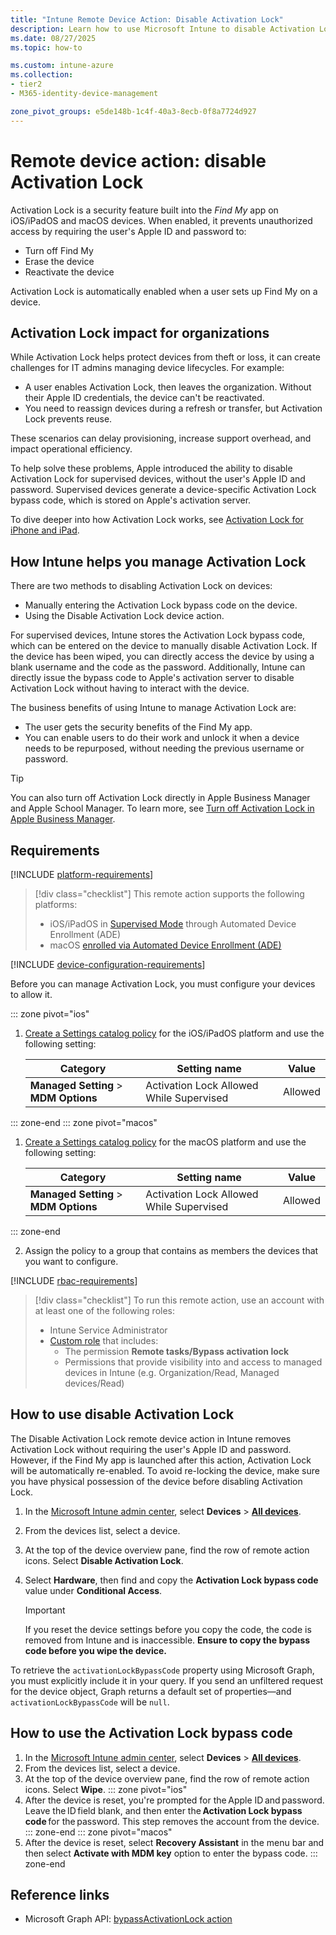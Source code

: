 ```yaml
---
title: "Intune Remote Device Action: Disable Activation Lock"
description: Learn how to use Microsoft Intune to disable Activation Lock on Apple devices.
ms.date: 08/27/2025
ms.topic: how-to

ms.custom: intune-azure
ms.collection:
- tier2
- M365-identity-device-management

zone_pivot_groups: e5de148b-1c4f-40a3-8ecb-0f8a7724d927
---
```


# Remote device action: disable Activation Lock

Activation Lock is a security feature built into the *Find My* app on iOS/iPadOS and macOS devices. When enabled, it prevents unauthorized access by requiring the user's Apple ID and password to:

- Turn off Find My
- Erase the device
- Reactivate the device

Activation Lock is automatically enabled when a user sets up Find My on a device.

## Activation Lock impact for organizations

While Activation Lock helps protect devices from theft or loss, it can create challenges for IT admins managing device lifecycles. For example:

- A user enables Activation Lock, then leaves the organization. Without their Apple ID credentials, the device can't be reactivated.
- You need to reassign devices during a refresh or transfer, but Activation Lock prevents reuse.

These scenarios can delay provisioning, increase support overhead, and impact operational efficiency.

To help solve these problems, Apple introduced the ability to disable Activation Lock for supervised devices, without the user's Apple ID and password. Supervised devices generate a device-specific Activation Lock bypass code, which is stored on Apple's activation server.

To dive deeper into how Activation Lock works, see [Activation Lock for iPhone and iPad][APL-2].

## How Intune helps you manage Activation Lock

There are two methods to disabling Activation Lock on devices:

- Manually entering the Activation Lock bypass code on the device.
- Using the Disable Activation Lock device action.

For supervised devices, Intune stores the Activation Lock bypass code, which can be entered on the device to manually disable Activation Lock. If the device has been wiped, you can directly access the device by using a blank username and the code as the password.
Additionally, Intune can directly issue the bypass code to Apple's activation server to disable Activation Lock without having to interact with the device.

The business benefits of using Intune to manage Activation Lock are:

- The user gets the security benefits of the Find My app.
- You can enable users to do their work and unlock it when a device needs to be repurposed, without needing the previous username or password.

> [!TIP]
> You can also turn off Activation Lock directly in Apple Business Manager and Apple School Manager. To learn more, see [Turn off Activation Lock in Apple Business Manager][APL-1].

## Requirements

[!INCLUDE [platform-requirements](../includes/h3/platform-requirements.md)]

> [!div class="checklist"]
> This remote action supports the following platforms:
>
> - iOS/iPadOS in [Supervised Mode][IOS-SUP] through Automated Device Enrollment (ADE)
> - macOS [enrolled via Automated Device Enrollment (ADE)][MAC-ADE]

[!INCLUDE [device-configuration-requirements](../includes/h3/device-configuration-requirements.md)]

Before you can manage Activation Lock, you must configure your devices to allow it.

::: zone pivot="ios"
1. [Create a Settings catalog policy](/intune/intune-service/configuration/settings-catalog) for the iOS/iPadOS platform and use the following setting:

    | Category | Setting name | Value |
    |--|--|--|
    | **Managed Setting** > **MDM Options** | Activation Lock Allowed While Supervised| Allowed|

::: zone-end
::: zone pivot="macos"
1. [Create a Settings catalog policy](/intune/intune-service/configuration/settings-catalog) for the macOS platform and use the following setting:

    | Category | Setting name | Value |
    |--|--|--|
    | **Managed Setting** > **MDM Options** | Activation Lock Allowed While Supervised| Allowed|

::: zone-end

2. Assign the policy to a group that contains as members the devices that you want to configure.

[!INCLUDE [rbac-requirements](../includes/h3/rbac-requirements.md)]

> [!div class="checklist"]
> To run this remote action, use an account with at least one of the following roles:
>
> - Intune Service Administrator
> - [Custom role][INT-RC] that includes:
>   - The permission **Remote tasks/Bypass activation lock**
>   - Permissions that provide visibility into and access to managed devices in Intune (e.g. Organization/Read, Managed devices/Read)

## How to use disable Activation Lock

The Disable Activation Lock remote device action in Intune removes Activation Lock without requiring the user's Apple ID and password. However, if the Find My app is launched after this action, Activation Lock will be automatically re-enabled.
To avoid re-locking the device, make sure you have physical possession of the device before disabling Activation Lock.

1. In the [Microsoft Intune admin center][INT-AC], select **Devices** > [**All devices**][INT-ALLD].
1. From the devices list, select a device.
1. At the top of the device overview pane, find the row of remote action icons. Select **Disable Activation Lock**.
1. Select **Hardware**, then find and copy the **Activation Lock bypass code** value under **Conditional Access**.

    >[!IMPORTANT]
    >If you reset the device settings before you copy the code, the code is removed from Intune and is inaccessible. **Ensure to copy the bypass code before you wipe the device.**

To retrieve the `activationLockBypassCode` property using Microsoft Graph, you must explicitly include it in your query.
If you send an unfiltered request for the device object, Graph returns a default set of properties—and `activationLockBypassCode` will be `null`.

## How to use the Activation Lock bypass code

1. In the [Microsoft Intune admin center][INT-AC], select **Devices** > [**All devices**][INT-ALLD].
1. From the devices list, select a device.
1. At the top of the device overview pane, find the row of remote action icons. Select **Wipe**.
::: zone pivot="ios"
3. After the device is reset, you're prompted for the Apple ID and password. Leave the ID field blank, and then enter the **Activation Lock bypass code** for the password. This step removes the account from the device.
::: zone-end
::: zone pivot="macos"
3. After the device is reset, select **Recovery Assistant** in the menu bar and then select **Activate with MDM key** option to enter the bypass code.
::: zone-end

## Reference links

- Microsoft Graph API: [bypassActivationLock action][GRAPH-1]

<!-- admin center links -->

[INT-AC]: https://go.microsoft.com/fwlink/?linkid=2109431
[INT-ALLD]: https://go.microsoft.com/fwlink/?linkid=2333814

<!-- role links -->

[INT-R1]: /intune/intune-service/fundamentals/role-based-access-control-reference#help-desk-operator
[INT-R2]: /intune/intune-service/fundamentals/role-based-access-control-reference#school-administrator
[INT-R4]: /intune/intune-service/fundamentals/role-based-access-control-reference#endpoint-security-manager
[INT-RC]: /intune/intune-service/fundamentals/create-custom-role


[IOS-SUP]: /intune/intune-service/remote-actions/device-supervised-mode
[MAC-ADE]: /intune/intune-service/enrollment/device-enrollment-program-enroll-macos
[APL-1]: https://support.apple.com/guide/apple-business-manager/axm812df1dd8
[APL-2]: https://support.apple.com/HT201365

[GRAPH-1]: /graph/api/intune-devices-manageddevice-bypassactivationlock
